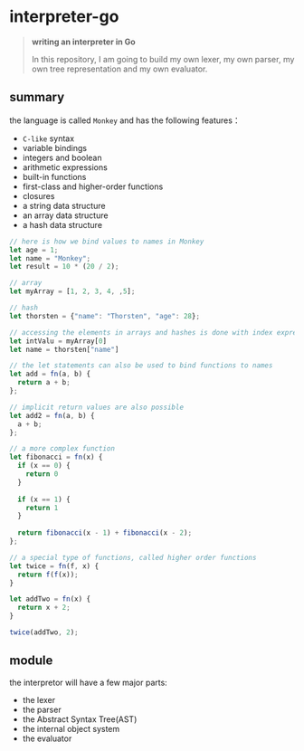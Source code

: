 # interpreter-go
> **writing an interpreter in Go**
>
> In this repository, I am going to build my own lexer, my own parser, my own tree representation and my own evaluator.

## summary

the language is called `Monkey` and has the following features：

- `C-like` syntax
- variable bindings
- integers and boolean
- arithmetic expressions
- built-in functions
- first-class and higher-order functions
- closures
- a string data structure
- an array data structure
- a hash data structure

```javascript
// here is how we bind values to names in Monkey
let age = 1;
let name = "Monkey";
let result = 10 * (20 / 2);

// array
let myArray = [1, 2, 3, 4, ,5];

// hash
let thorsten = {"name": "Thorsten", "age": 28};

// accessing the elements in arrays and hashes is done with index expression
let intValu = myArray[0]
let name = thorsten["name"]

// the let statements can also be used to bind functions to names
let add = fn(a, b) {
  return a + b;
};

// implicit return values are also possible
let add2 = fn(a, b) {
  a + b;
};

// a more complex function
let fibonacci = fn(x) {
  if (x == 0) {
    return 0
  }
  
  if (x == 1) {
    return 1
  }
  
  return fibonacci(x - 1) + fibonacci(x - 2);
};

// a special type of functions, called higher order functions
let twice = fn(f, x) {
  return f(f(x));
}

let addTwo = fn(x) {
  return x + 2;
}

twice(addTwo, 2);
```

## module

the interpretor will have a few major parts:

- the lexer
- the parser
- the Abstract Syntax Tree(AST)
- the internal object system
- the evaluator
